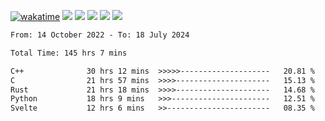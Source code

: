 [![wakatime](https://wakatime.com/badge/user/368879df-dc38-4b1a-86c4-8a2054a0e074.svg)](https://wakatime.com/@368879df-dc38-4b1a-86c4-8a2054a0e074)
<img src="https://img.shields.io/badge/Windows-0078D6?style=flat&logo=Windows&logoColor=white">
<img src="https://img.shields.io/badge/IntelliJ_IDEA-000000.svg?style=flat&logo=IntelliJ-IDEA&logoColor=white">
<img src="https://img.shields.io/badge/CLion-000000.svg?style=flat&logo=CLion&logoColor=white">
<img src="https://img.shields.io/badge/Visual_Studio_Code-007ACC?style=flat&logo=Visual-Studio-Code&logoColor=white">
<img src="https://img.shields.io/badge/Discord-5865F2?label=kano42&style=flat&logo=discord&logoColor=white">
<br>


<!--START_SECTION:waka-->

```txt
From: 14 October 2022 - To: 18 July 2024

Total Time: 145 hrs 7 mins

C++              30 hrs 12 mins  >>>>>--------------------   20.81 %
C                21 hrs 57 mins  >>>>---------------------   15.13 %
Rust             21 hrs 18 mins  >>>>---------------------   14.68 %
Python           18 hrs 9 mins   >>>----------------------   12.51 %
Svelte           12 hrs 6 mins   >>-----------------------   08.35 %
```

<!--END_SECTION:waka-->
